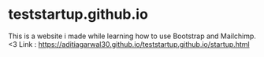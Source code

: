 # teststartup.github.io
This is a website i made while learning how to use Bootstrap and Mailchimp. <3
Link : https://aditiagarwal30.github.io/teststartup.github.io/startup.html 
